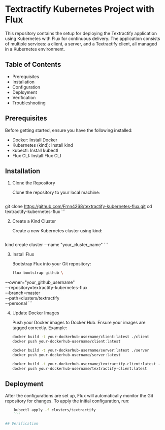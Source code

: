 # Textractify Kubernetes Project with Flux

This repository contains the setup for deploying the Textractify application using Kubernetes with Flux for continuous delivery. The application consists of multiple services: a client, a server, and a Textractify client, all managed in a Kubernetes environment.

## Table of Contents

- Prerequisites
- Installation
- Configuration
- Deployment
- Verification
- Troubleshooting

## Prerequisites

Before getting started, ensure you have the following installed:

- Docker: Install Docker
- Kubernetes (kind): Install kind
- kubectl: Install kubectl
- Flux CLI: Install Flux CLI

## Installation

1. Clone the Repository

	Clone the repository to your local machine:

	```bash
 git clone https://github.com/Frnn4268/textractify-kubernetes-flux.git
cd textractify-kubernetes-flux
    	```

2. Create a Kind Cluster 

	Create a new Kubernetes cluster using kind:

	```bash
kind create cluster --name "your_cluster_name"
	```

3. Install Flux

	Bootstrap Flux into your Git repository:

	```bash
    flux bootstrap github \
  --owner="your_github_username" \
  --repository=textractify-kubernetes-flux \
  --branch=master \
  --path=clusters/textractify \
  --personal
    ```

4. Update Docker Images

	Push your Docker images to Docker Hub. Ensure your images are tagged correctly. Example:

	```bash
    docker build -t your-dockerhub-username/client:latest ./client
	docker push your-dockerhub-username/client:latest

	docker build -t your-dockerhub-username/server:latest ./server
	docker push your-dockerhub-username/server:latest

	docker build -t your-dockerhub-username/textractify-client:latest ./textractify-client
	docker push your-dockerhub-username/textractify-client:latest
    ```

## Deployment

After the configurations are set up, Flux will automatically monitor the Git repository for changes. To apply the initial configuration, run:

```bash
	kubectl apply -f clusters/textractify
    ```

## Verification
